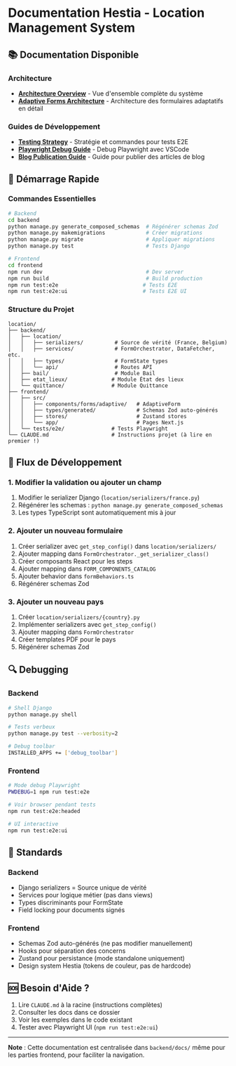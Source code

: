 # Documentation Hestia - Location Management System

## 📚 Documentation Disponible

### Architecture

- **[Architecture Overview](./architecture-overview.md)** - Vue d'ensemble complète du système
- **[Adaptive Forms Architecture](./adaptive-forms-architecture.md)** - Architecture des formulaires adaptatifs en détail

### Guides de Développement

- **[Testing Strategy](./testing-strategy.md)** - Stratégie et commandes pour tests E2E
- **[Playwright Debug Guide](./playwright-debug-guide.md)** - Debug Playwright avec VSCode
- **[Blog Publication Guide](./blog-publication-guide.md)** - Guide pour publier des articles de blog

## 🚀 Démarrage Rapide

### Commandes Essentielles

```bash
# Backend
cd backend
python manage.py generate_composed_schemas  # Régénérer schemas Zod
python manage.py makemigrations             # Créer migrations
python manage.py migrate                    # Appliquer migrations
python manage.py test                       # Tests Django

# Frontend
cd frontend
npm run dev                                 # Dev server
npm run build                               # Build production
npm run test:e2e                           # Tests E2E
npm run test:e2e:ui                        # Tests E2E UI
```

### Structure du Projet

```
location/
├── backend/
│   ├── location/
│   │   ├── serializers/          # Source de vérité (France, Belgium)
│   │   ├── services/             # FormOrchestrator, DataFetcher, etc.
│   │   ├── types/                # FormState types
│   │   └── api/                  # Routes API
│   ├── bail/                     # Module Bail
│   ├── etat_lieux/              # Module État des lieux
│   └── quittance/               # Module Quittance
├── frontend/
│   ├── src/
│   │   ├── components/forms/adaptive/   # AdaptiveForm
│   │   ├── types/generated/             # Schemas Zod auto-générés
│   │   ├── stores/                      # Zustand stores
│   │   └── app/                         # Pages Next.js
│   └── tests/e2e/               # Tests Playwright
└── CLAUDE.md                    # Instructions projet (à lire en premier !)
```

## 📖 Flux de Développement

### 1. Modifier la validation ou ajouter un champ

1. Modifier le serializer Django (`location/serializers/france.py`)
2. Régénérer les schemas : `python manage.py generate_composed_schemas`
3. Les types TypeScript sont automatiquement mis à jour

### 2. Ajouter un nouveau formulaire

1. Créer serializer avec `get_step_config()` dans `location/serializers/`
2. Ajouter mapping dans `FormOrchestrator._get_serializer_class()`
3. Créer composants React pour les steps
4. Ajouter mapping dans `FORM_COMPONENTS_CATALOG`
5. Ajouter behavior dans `formBehaviors.ts`
6. Régénérer schemas Zod

### 3. Ajouter un nouveau pays

1. Créer `location/serializers/{country}.py`
2. Implémenter serializers avec `get_step_config()`
3. Ajouter mapping dans `FormOrchestrator`
4. Créer templates PDF pour le pays
5. Régénérer schemas Zod

## 🔍 Debugging

### Backend

```bash
# Shell Django
python manage.py shell

# Tests verbeux
python manage.py test --verbosity=2

# Debug toolbar
INSTALLED_APPS += ['debug_toolbar']
```

### Frontend

```bash
# Mode debug Playwright
PWDEBUG=1 npm run test:e2e

# Voir browser pendant tests
npm run test:e2e:headed

# UI interactive
npm run test:e2e:ui
```

## 📝 Standards

### Backend
- Django serializers = Source unique de vérité
- Services pour logique métier (pas dans views)
- Types discriminants pour FormState
- Field locking pour documents signés

### Frontend
- Schemas Zod auto-générés (ne pas modifier manuellement)
- Hooks pour séparation des concerns
- Zustand pour persistance (mode standalone uniquement)
- Design system Hestia (tokens de couleur, pas de hardcode)

## 🆘 Besoin d'Aide ?

1. Lire `CLAUDE.md` à la racine (instructions complètes)
2. Consulter les docs dans ce dossier
3. Voir les exemples dans le code existant
4. Tester avec Playwright UI (`npm run test:e2e:ui`)

---

**Note** : Cette documentation est centralisée dans `backend/docs/` même pour les parties frontend, pour faciliter la navigation.
